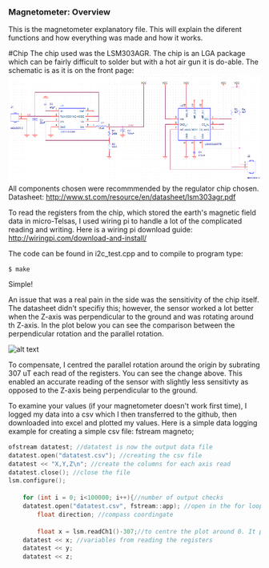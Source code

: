 ### Magnetometer: Overview

This is the magnetometer explanatory file. This will explain the diferent functions and how everything was made and how it works.

#Chip
The chip used was the LSM303AGR. The chip is an LGA package which can be fairly difficult to solder but with a hot air gun it is do-able. The schematic is as it is on the front page:
![alt text](https://github.com/FrazLaw/RoboPot/blob/master/Hardware/SchematicPic.PNG)
All components chosen were recommmended by the regulator chip chosen. 
Datasheet: 
http://www.st.com/resource/en/datasheet/lsm303agr.pdf

To read the registers from the chip, which stored the earth's magnetic field data in micro-Telsas, I used wiring pi to handle a lot of the complicated reading and writing. Here is a wiring pi download guide:
http://wiringpi.com/download-and-install/

The code can be found in i2c_test.cpp and to compile to program type:
```
$ make
```
Simple!

An issue that was a real pain in the side was the sensitivity of the chip itself. The datasheet didn't specifiy this; however, the sensor worked a lot better when the Z-axis was perpendicular to the ground and was rotating around th Z-axis. In the plot below you can see the comparison between the perpendicular rotation and the parallel rotation.

![alt text](https://github.com/FrazLaw/RoboPot/blob/master/Comparisonplots.PNG)

To compensate, I centred the parallel rotation around the origin by subrating 307 uT each read of the registers. You can see the change above. This enabled an accurate reading of the sensor with slightly less sensitivty as opposed to the Z-axis being perpendicular to the ground.

To examine your values (if your magnetometer doesn't work first time), I logged my data into a csv which I then transferred to the github, then downloaded into excel and plotted my values. Here is a simple data logging example for creating a simple csv file:
fstream magneto;
```c
ofstream datatest; //datatest is now the output data file
datatest.open("datatest.csv"); //creating the csv file
datatest << "X,Y,Z\n"; //create the columns for each axis read
datatest.close(); //close the file
lsm.configure();

	for (int i = 0; i<100000; i++){//number of output checks
    datatest.open("datatest.csv", fstream::app); //open in the for loop and append the values using "fstream::app"
		float direction; //compass coordingate

		float x = lsm.readCh1()-307;//to centre the plot around 0. It performs as expected with few errors
    datatest << x; //variables from reading the registers
    datatest << y;
    datatest << z;
```
